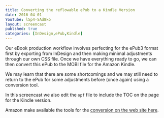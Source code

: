 ```yaml
---
title: Converting the reflowable ePub to a Kindle Version
date: 2016-04-01
YouTube: l5p4-SAd8ko
layout: screencast
publshed: true
categories: [InDesign,ePub,Kindle]
---
```

Our eBook production workflow involves perfecting for the ePub3 format first by exporting from InDesign and then making minimal adjustments through our own CSS file. Once we have everything ready to go, we can then convert this ePub to the MOBI file for the Amazon Kindle.

We may learn that there are some shortcomings and we may still need to return to the ePub for some adjustments before (once again) using a conversion tool.

In this screencast we also edit the `opf` file to include the TOC on the page for the Kindle version.

Amazon make available the tools for the [conversion on the web site here](https://www.amazon.com/gp/feature.html?docId=1000765261 "Kindle Previewer").
